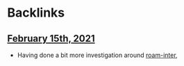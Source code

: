 
# Backlinks
## [February 15th, 2021](<February 15th, 2021.md>)
- Having done a bit more investigation around [roam-inter](<roam-inter.md>),


